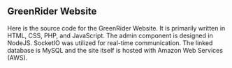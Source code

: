 ## GreenRider Website

Here is the source code for the GreenRider Website.
It is primarily written in HTML, CSS, PHP, and JavaScript. The admin component is designed in NodeJS. SocketIO was utilized for real-time communication.
The linked database is MySQL and the site itself is hosted with Amazon Web Services (AWS).


